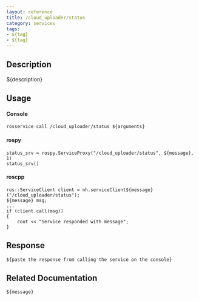 ```yaml
---
layout: reference
title: /cloud_uploader/status
category: services
tags: 
- ${tag} 
- ${tag}
---
```


## Description
${description}

## Usage
#### Console
```
rosservice call /cloud_uploader/status ${arguments}
```

#### rospy
```
status_srv = rospy.ServiceProxy("/cloud_uploader/status", ${message}, 1)
status_srv()
```

#### roscpp
```
ros::ServiceClient client = nh.serviceClient${message}("/cloud_uploader/status");
${message} msg;
...
if (client.call(msg))
{
    cout << "Service responded with message";
}
```

## Response
```
${paste the response from calling the service on the console}
```

## Related Documentation
``${message}``